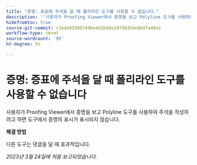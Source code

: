 ```yaml
---
title: "증명: 증표에 주석을 달 때 폴리라인 도구를 사용할 수 없습니다."
description: '"사용자가 Proofing Viewer에서 증명을 보고 Polyline 도구를 사용하여 주석을 작성하려고 하면 도구에서 증명의 표시가 표시되지 않습니다. ”'
hidefromtoc: true
source-git-commit: c3a4e85589744be4d1b40a1074835dc6bd7a48a1
workflow-type: tm+mt
source-wordcount: '95'
ht-degree: 5%

---
```



# 증명: 증표에 주석을 달 때 폴리라인 도구를 사용할 수 없습니다

<!--This article is on the WF and WFP TOCs-->

사용자가 Proofing Viewer에서 증명을 보고 Polyline 도구를 사용하여 주석을 작성하려고 하면 도구에서 증명의 표시가 표시되지 않습니다.

**해결 방법**

다른 도구는 댓글을 달 때 효과적입니다.

_2023년 3월 24일에 처음 보고되었습니다._

